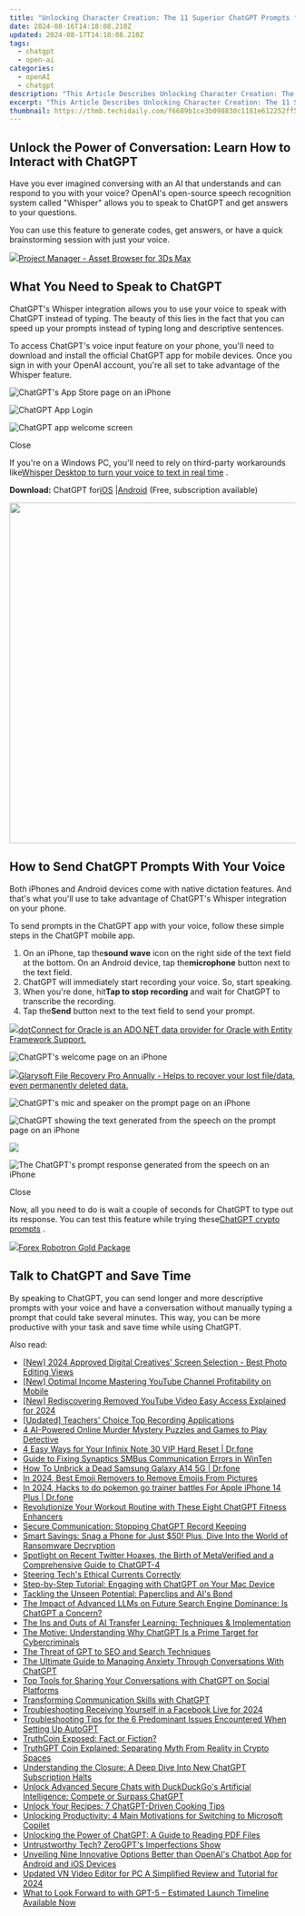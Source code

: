 ```yaml
---
title: "Unlocking Character Creation: The 11 Superior ChatGPT Prompts for Authors"
date: 2024-08-16T14:18:08.210Z
updated: 2024-08-17T14:18:08.210Z
tags:
  - chatgpt
  - open-ai
categories:
  - openAI
  - chatgpt
description: "This Article Describes Unlocking Character Creation: The 11 Superior ChatGPT Prompts for Authors"
excerpt: "This Article Describes Unlocking Character Creation: The 11 Superior ChatGPT Prompts for Authors"
thumbnail: https://thmb.techidaily.com/f6689b1ce3b098830c1181e612252ff5b928460b4d7d4122dbd300e015bd5d6c.jpg
---
```


## Unlock the Power of Conversation: Learn How to Interact with ChatGPT

 Have you ever imagined conversing with an AI that understands and can respond to you with your voice? OpenAI's open-source speech recognition system called "Whisper" allows you to speak to ChatGPT and get answers to your questions.

 You can use this feature to generate codes, get answers, or have a quick brainstorming session with just your voice.

<!-- affiliate ads begin -->
<a href="https://secure.2checkout.com/order/checkout.php?PRODS=4709458&QTY=1&AFFILIATE=108875&CART=1"><img src="https://3d-kstudio.com/wp-content/uploads/2019/10/Project-Manager-version-3-1600x900-768x419.jpg" border="0">Project Manager - Asset Browser for 3Ds Max</a>
<!-- affiliate ads end -->
## What You Need to Speak to ChatGPT

 ChatGPT's Whisper integration allows you to use your voice to speak with ChatGPT instead of typing. The beauty of this lies in the fact that you can speed up your prompts instead of typing long and descriptive sentences.

 To access ChatGPT's voice input feature on your phone, you'll need to download and install the official ChatGPT app for mobile devices. Once you sign in with your OpenAI account, you're all set to take advantage of the Whisper feature.

![ChatGPT's App Store page on an iPhone](https://static1.makeuseofimages.com/wordpress/wp-content/uploads/2023/08/chatgpt-s-app-store-page-on-an-iphone.jpg)

![ChatGPT App Login](https://static1.makeuseofimages.com/wordpress/wp-content/uploads/2023/05/chatgpt-app-login.jpg)

![ChatGPT app welcome screen](https://static1.makeuseofimages.com/wordpress/wp-content/uploads/2023/05/chatgpt-app-welcome-screen.jpg)

Close

 If you're on a Windows PC, you'll need to rely on third-party workarounds like[Whisper Desktop to turn your voice to text in real time](https://www.makeuseof.com/windows-whisper-desktop-guide/) .

**Download:** ChatGPT for[iOS](http://apps.apple.com/app/openai-chatgpt/id6448311069) |[Android](https://www.anrdoezrs.net/links/7251228/type/dlg/sid/UUmuoUeUpU2029654/https://play.google.com/store/apps/details?id=com.openai.chatgpt&hl=en&gl=US) (Free, subscription available)

<!-- affiliate ads begin -->
<a href="https://uperfect.sjv.io/c/5597632/1246754/15155" target="_top" id="1246754"><img src="//a.impactradius-go.com/display-ad/15155-1246754" border="0" alt="" width="600" height="600"/></a><img height="0" width="0" src="https://imp.pxf.io/i/5597632/1246754/15155" style="position:absolute;visibility:hidden;" border="0" />
<!-- affiliate ads end -->
## How to Send ChatGPT Prompts With Your Voice

 Both iPhones and Android devices come with native dictation features. And that's what you'll use to take advantage of ChatGPT's Whisper integration on your phone.

 To send prompts in the ChatGPT app with your voice, follow these simple steps in the ChatGPT mobile app.

1. On an iPhone, tap the**sound wave** icon on the right side of the text field at the bottom. On an Android device, tap the**microphone** button next to the text field.
2. ChatGPT will immediately start recording your voice. So, start speaking.
3. When you're done, hit**Tap to stop recording** and wait for ChatGPT to transcribe the recording.
4. Tap the**Send** button next to the text field to send your prompt.

<!-- affiliate ads begin -->
<a href="https://checkout.devart.com/order/checkout.php?PRODS=5023555&QTY=1&AFFILIATE=108875&CART=1"><img src="https://secure.avangate.com/images/merchant/45b430710ad04765a6afd58d9d9fafca/products/dotConnect_O.png" border="0">dotConnect for Oracle is an ADO.NET data provider for Oracle with Entity Framework Support.</a>
<!-- affiliate ads end -->
![ChatGPT's welcome page on an iPhone](https://static1.makeuseofimages.com/wordpress/wp-content/uploads/2023/09/img_4309.jpg)

<!-- affiliate ads begin -->
<a href="https://order.glarysoft.com/order/checkout.php?PRODS=35504869&QTY=1&AFFILIATE=108875&CART=1"><img src="https://secure.avangate.com/images/merchant/6734fa703f6633ab896eecbdfad8953a/products/1_FR-200-1.png" border="0">Glarysoft File Recovery Pro Annually -  Helps to recover your lost file/data, even permanently deleted data. 
</a>
<!-- affiliate ads end -->
![ChatGPT's mic and speaker on the prompt page on an iPhone](https://static1.makeuseofimages.com/wordpress/wp-content/uploads/2023/09/img_4311.jpg)

![ChatGPT showing the text generated from the speech on the prompt page on an iPhone](https://static1.makeuseofimages.com/wordpress/wp-content/uploads/2023/09/img_4313.jpg)

<!-- affiliate ads begin -->
<a href="https://store.massmailsoftware.com/order/checkout.php?PRODS=2069351&QTY=1&AFFILIATE=108875&CART=1"><img src="https://secure.avangate.com/images/merchant/dc87c13749315c7217cdc4ac692e704c/banera_for_partners-24_%282%29.jpg" border="0"></a>
<!-- affiliate ads end -->
![The ChatGPT's prompt response generated from the speech on an iPhone](https://static1.makeuseofimages.com/wordpress/wp-content/uploads/2023/09/img_4314.jpg)

Close

 Now, all you need to do is wait a couple of seconds for ChatGPT to type out its response. You can test this feature while trying these[ChatGPT crypto prompts](https://www.makeuseof.com/the-best-chatgpt-crypto-prompts/) .

<!-- affiliate ads begin -->
<a href="https://secure.2checkout.com/order/checkout.php?PRODS=4727541&QTY=1&AFFILIATE=108875&CART=1"><img src="https://secure.avangate.com/images/merchant/5f4f7141b65a730b4efb0e0d51f63e94/products/copy_copy_forexrobotronbox.gif" border="0">Forex Robotron Gold Package</a>
<!-- affiliate ads end -->
## Talk to ChatGPT and Save Time

 By speaking to ChatGPT, you can send longer and more descriptive prompts with your voice and have a conversation without manually typing a prompt that could take several minutes. This way, you can be more productive with your task and save time while using ChatGPT.


<ins class="adsbygoogle"
     style="display:block"
     data-ad-format="autorelaxed"
     data-ad-client="ca-pub-7571918770474297"
     data-ad-slot="1223367746"></ins>



<ins class="adsbygoogle"
     style="display:block"
     data-ad-client="ca-pub-7571918770474297"
     data-ad-slot="8358498916"
     data-ad-format="auto"
     data-full-width-responsive="true"></ins>

<span class="atpl-alsoreadstyle">Also read:</span>
<div><ul>
<li><a href="https://vp-tips.techidaily.com/new-2024-approved-digital-creatives-screen-selection-best-photo-editing-views/"><u>[New] 2024 Approved  Digital Creatives' Screen Selection - Best Photo Editing Views</u></a></li>
<li><a href="https://youtube-help.techidaily.com/new-optimal-income-mastering-youtube-channel-profitability-on-mobile/"><u>[New] Optimal Income  Mastering YouTube Channel Profitability on Mobile</u></a></li>
<li><a href="https://youtube-blog.techidaily.com/ediscovering-removed-youtube-video-easy-access-explained-for-2024/"><u>[New] Rediscovering Removed YouTube Video  Easy Access Explained for 2024</u></a></li>
<li><a href="https://screen-video-capture.techidaily.com/updated-teachers-choice-top-recording-applications/"><u>[Updated] Teachers' Choice  Top Recording Applications</u></a></li>
<li><a href="https://tech-revival.techidaily.com/4-ai-powered-online-murder-mystery-puzzles-and-games-to-play-detective/"><u>4 AI-Powered Online Murder Mystery Puzzles and Games to Play Detective</u></a></li>
<li><a href="https://phone-solutions.techidaily.com/4-easy-ways-for-your-infinix-note-30-vip-hard-reset-drfone-by-drfone-reset-android-reset-android/"><u>4 Easy Ways for Your Infinix Note 30 VIP Hard Reset | Dr.fone</u></a></li>
<li><a href="https://win-dash.techidaily.com/guide-to-fixing-synaptics-smbus-communication-errors-in-winten/"><u>Guide to Fixing Synaptics SMBus Communication Errors in WinTen</u></a></li>
<li><a href="https://howto.techidaily.com/how-to-unbrick-a-dead-samsung-galaxy-a14-5g-drfone-by-drfone-fix-android-problems-fix-android-problems/"><u>How To Unbrick a Dead Samsung Galaxy A14 5G | Dr.fone</u></a></li>
<li><a href="https://meme-emoji.techidaily.com/in-2024-best-emoji-removers-to-remove-emojis-from-pictures/"><u>In 2024, Best Emoji Removers to Remove Emojis From Pictures</u></a></li>
<li><a href="https://ios-pokemon-go.techidaily.com/in-2024-hacks-to-do-pokemon-go-trainer-battles-for-apple-iphone-14-plus-drfone-by-drfone-virtual-ios/"><u>In 2024, Hacks to do pokemon go trainer battles For Apple iPhone 14 Plus | Dr.fone</u></a></li>
<li><a href="https://tech-revival.techidaily.com/revolutionize-your-workout-routine-with-these-eight-chatgpt-fitness-enhancers/"><u>Revolutionize Your Workout Routine with These Eight ChatGPT Fitness Enhancers</u></a></li>
<li><a href="https://tech-revival.techidaily.com/secure-communication-stopping-chatgpt-record-keeping/"><u>Secure Communication: Stopping ChatGPT Record Keeping</u></a></li>
<li><a href="https://tech-revival.techidaily.com/1721971415556-smart-savings-snag-a-phone-for-just-50-plus-dive-into-the-world-of-ransomware-decryption/"><u>Smart Savings: Snag a Phone for Just $50! Plus, Dive Into the World of Ransomware Decryption</u></a></li>
<li><a href="https://tech-revival.techidaily.com/spotlight-on-recent-twitter-hoaxes-the-birth-of-metaverified-and-a-comprehensive-guide-to-chatgpt-4/"><u>Spotlight on Recent Twitter Hoaxes, the Birth of MetaVerified and a Comprehensive Guide to ChatGPT-4</u></a></li>
<li><a href="https://tech-revival.techidaily.com/steering-techs-ethical-currents-correctly/"><u>Steering Tech's Ethical Currents Correctly</u></a></li>
<li><a href="https://tech-revival.techidaily.com/step-by-step-tutorial-engaging-with-chatgpt-on-your-mac-device/"><u>Step-by-Step Tutorial: Engaging with ChatGPT on Your Mac Device</u></a></li>
<li><a href="https://tech-revival.techidaily.com/tackling-the-unseen-potential-paperclips-and-ais-bond/"><u>Tackling the Unseen Potential: Paperclips and AI's Bond</u></a></li>
<li><a href="https://tech-revival.techidaily.com/the-impact-of-advanced-llms-on-future-search-engine-dominance-is-chatgpt-a-concern/"><u>The Impact of Advanced LLMs on Future Search Engine Dominance: Is ChatGPT a Concern?</u></a></li>
<li><a href="https://tech-revival.techidaily.com/the-ins-and-outs-of-ai-transfer-learning-techniques-and-implementation/"><u>The Ins and Outs of AI Transfer Learning: Techniques & Implementation</u></a></li>
<li><a href="https://tech-revival.techidaily.com/the-motive-understanding-why-chatgpt-is-a-prime-target-for-cybercriminals/"><u>The Motive: Understanding Why ChatGPT Is a Prime Target for Cybercriminals</u></a></li>
<li><a href="https://tech-revival.techidaily.com/the-threat-of-gpt-to-seo-and-search-techniques/"><u>The Threat of GPT to SEO and Search Techniques</u></a></li>
<li><a href="https://tech-revival.techidaily.com/the-ultimate-guide-to-managing-anxiety-through-conversations-with-chatgpt/"><u>The Ultimate Guide to Managing Anxiety Through Conversations With ChatGPT</u></a></li>
<li><a href="https://tech-revival.techidaily.com/top-tools-for-sharing-your-conversations-with-chatgpt-on-social-platforms/"><u>Top Tools for Sharing Your Conversations with ChatGPT on Social Platforms</u></a></li>
<li><a href="https://tech-revival.techidaily.com/transforming-communication-skills-with-chatgpt/"><u>Transforming Communication Skills with ChatGPT</u></a></li>
<li><a href="https://facebook-videos.techidaily.com/troubleshooting-receiving-yourself-in-a-facebook-live-for-2024/"><u>Troubleshooting  Receiving Yourself in a Facebook Live for 2024</u></a></li>
<li><a href="https://tech-revival.techidaily.com/troubleshooting-tips-for-the-6-predominant-issues-encountered-when-setting-up-autogpt/"><u>Troubleshooting Tips for the 6 Predominant Issues Encountered When Setting Up AutoGPT</u></a></li>
<li><a href="https://tech-revival.techidaily.com/truthcoin-exposed-fact-or-fiction/"><u>TruthCoin Exposed: Fact or Fiction?</u></a></li>
<li><a href="https://tech-revival.techidaily.com/truthgpt-coin-explained-separating-myth-from-reality-in-crypto-spaces/"><u>TruthGPT Coin Explained: Separating Myth From Reality in Crypto Spaces</u></a></li>
<li><a href="https://tech-revival.techidaily.com/understanding-the-closure-a-deep-dive-into-new-chatgpt-subscription-halts/"><u>Understanding the Closure: A Deep Dive Into New ChatGPT Subscription Halts</u></a></li>
<li><a href="https://tech-revival.techidaily.com/unlock-advanced-secure-chats-with-duckduckgos-artificial-intelligence-compete-or-surpass-chatgpt/"><u>Unlock Advanced Secure Chats with DuckDuckGo's Artificial Intelligence: Compete or Surpass ChatGPT</u></a></li>
<li><a href="https://tech-revival.techidaily.com/unlock-your-recipes-7-chatgpt-driven-cooking-tips/"><u>Unlock Your Recipes: 7 ChatGPT-Driven Cooking Tips</u></a></li>
<li><a href="https://tech-revival.techidaily.com/unlocking-productivity-4-main-motivations-for-switching-to-microsoft-copilet/"><u>Unlocking Productivity: 4 Main Motivations for Switching to Microsoft Copilet</u></a></li>
<li><a href="https://tech-revival.techidaily.com/unlocking-the-power-of-chatgpt-a-guide-to-reading-pdf-files/"><u>Unlocking the Power of ChatGPT: A Guide to Reading PDF Files</u></a></li>
<li><a href="https://tech-revival.techidaily.com/untrustworthy-tech-zerogpts-imperfections-show/"><u>Untrustworthy Tech? ZeroGPT's Imperfections Show</u></a></li>
<li><a href="https://tech-revival.techidaily.com/unveiling-nine-innovative-options-better-than-openais-chatbot-app-for-android-and-ios-devices/"><u>Unveiling Nine Innovative Options Better than OpenAI's Chatbot App for Android and iOS Devices</u></a></li>
<li><a href="https://smart-video-editing.techidaily.com/updated-vn-video-editor-for-pc-a-simplified-review-and-tutorial-for-2024/"><u>Updated VN Video Editor for PC A Simplified Review and Tutorial for 2024</u></a></li>
<li><a href="https://tech-revival.techidaily.com/1722104601220-what-to-look-forward-to-with-gpt-5-estimated-launch-timeline-available-now/"><u>What to Look Forward to with GPT-5 – Estimated Launch Timeline Available Now</u></a></li>
</ul></div>
